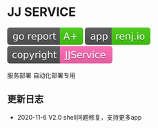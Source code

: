 # JJ SERVICE

<a href="https://goreportcard.com/report/github.com/landers1037/dirichlet"><img src="./copyright/goreport.svg" /></a>
<a href="http://service.renj.io"><img src="./copyright/renj.io.svg"/></a>
<a href="https://github.com/JJApplication"><img src="./copyright/copyright-JJService.svg"/></a>

服务部署
自动化部署专用

## 更新日志

- 2020-11-6 V2.0 shell问题修复，支持更多app

